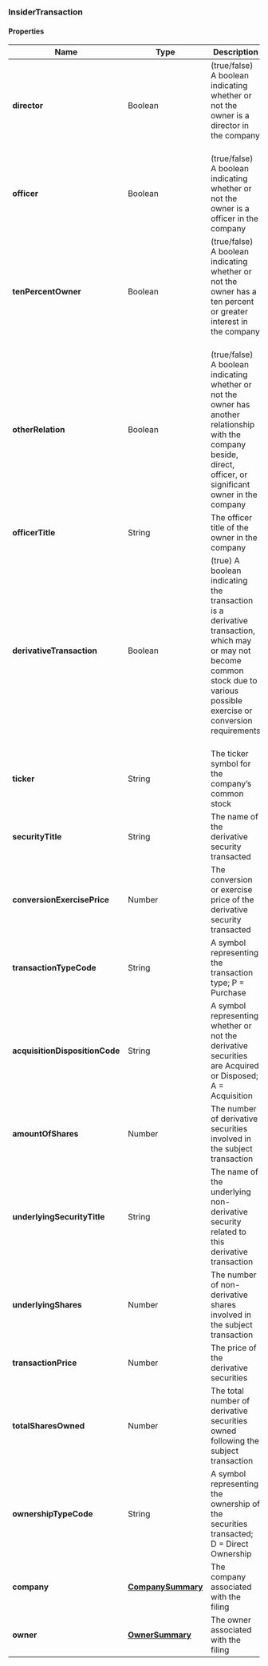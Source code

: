 
[//]: # (CLASS:InsiderTransaction)

[//]: # (KIND:object)

### InsiderTransaction

#### Properties

[//]: # (START_DEFINITION)

Name | Type | Description
------------ | ------------- | -------------
**director** | Boolean | (true/false) A boolean indicating whether or not the owner is a director in the company &nbsp;
**officer** | Boolean | (true/false) A boolean indicating whether or not the owner is a officer in the company &nbsp;
**tenPercentOwner** | Boolean | (true/false) A boolean indicating whether or not the owner has a ten percent or greater interest in the company &nbsp;
**otherRelation** | Boolean | (true/false) A boolean indicating whether or not the owner has another relationship with the company beside, direct, officer, or significant owner in the company &nbsp;
**officerTitle** | String | The officer title of the owner in the company &nbsp;
**derivativeTransaction** | Boolean | (true) A boolean indicating the transaction is a derivative transaction, which may or may not become common stock due to various possible exercise or conversion requirements &nbsp;
**ticker** | String | The ticker symbol for the company’s common stock &nbsp;
**securityTitle** | String | The name of the derivative security transacted &nbsp;
**conversionExercisePrice** | Number | The conversion or exercise price of the derivative security transacted &nbsp;
**transactionTypeCode** | String | A symbol representing the transaction type; P &#x3D; Purchase | S &#x3D; Sale | A  &#x3D; Award | M &#x3D; Conversion to Common | C &#x3D; Conversion | X &#x3D; Exercise of Derivative More Transaction Codes &nbsp;
**acquisitionDispositionCode** | String | A symbol representing whether or not the derivative securities are Acquired or Disposed; A &#x3D; Acquisition | D &#x3D; Disposition &nbsp;
**amountOfShares** | Number | The number of derivative securities involved in the subject transaction &nbsp;
**underlyingSecurityTitle** | String | The name of the underlying non-derivative security related to this derivative transaction &nbsp;
**underlyingShares** | Number | The number of non-derivative shares involved in the subject transaction &nbsp;
**transactionPrice** | Number | The price of the derivative securities &nbsp;
**totalSharesOwned** | Number | The total number of derivative securities owned following the subject transaction &nbsp;
**ownershipTypeCode** | String | A symbol representing the ownership of the securities transacted; D &#x3D; Direct Ownership | I &#x3D; Indirect Ownership &nbsp;
**company** | [**CompanySummary**](CompanySummary.md) | The company associated with the filing &nbsp;
**owner** | [**OwnerSummary**](OwnerSummary.md) | The owner associated with the filing &nbsp;

[//]: # (END_DEFINITION)


[//]: # (CONTAINED_CLASS:CompanySummary)


[//]: # (CONTAINED_CLASS:OwnerSummary)





